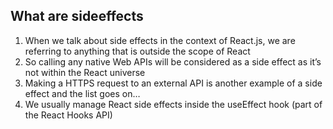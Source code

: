 ## What are sideeffects
1. When we talk about side effects in the context of React.js, we are referring to anything that is outside the scope of React
2. So calling any native Web APIs will be considered as a side effect as it’s not within the React universe
3. Making a HTTPS request to an external API is another example of a side effect and the list goes on…
4. We usually manage React side effects inside the useEffect hook (part of the React Hooks API)
